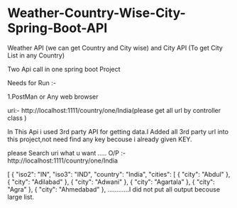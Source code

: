 # Weather-Country-Wise-City-Spring-Boot-API
Weather API (we can get Country and City  wise) and City API (To get City List in any Country)

Two Api call in one spring boot Project

 Needs for Run :-

 1.PostMan or Any web browser

uri:- http://localhost:1111/country/one/India(please get all url by controller class )

In This Api i used 3rd party API for getting data.I Added all 3rd party url into this project,not need find any 
key becouse i already given KEY.



please Search uri what u want .....
O/P :-   http://localhost:1111/country/one/India    

[
    {
        "iso2": "IN",
        "iso3": "IND",
        "country": "India",
        "cities": [
            {
                "city": "Abdul"
            },
            {
                "city": "Adilabad"
            },
            {
                "city": "Adwani"
            },
            {
                "city": "Agartala"
            },
            {
                "city": "Agra"
            },
            {
                "city": "Ahmedabad"
            },
             ............I did not put all output becouse large list.

